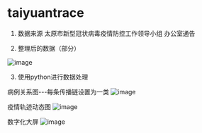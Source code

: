 # taiyuantrace

1. 数据来源
太原市新型冠状病毒疫情防控工作领导小组  办公室通告

2. 整理后的数据（部分）

![image](https://github.com/xuying2020/taiyuantrace/assets/114268932/9bcae4e8-104c-4e30-ae14-98687046a84c)

3. 使用python进行数据处理


病例关系图---每条传播链设置为一类
![image](https://github.com/xuying2020/taiyuantrace/assets/114268932/708e9cbe-6ae8-4c05-8334-b64308ace02b)

疫情轨迹动态图
![image](https://github.com/xuying2020/taiyuantrace/assets/114268932/5cda84e2-2647-4656-a6b2-4533c4cf8466)

数字化大屏
![image](https://github.com/xuying2020/taiyuantrace/assets/114268932/d8b88c61-6458-491e-aab3-ce53514b2834)

